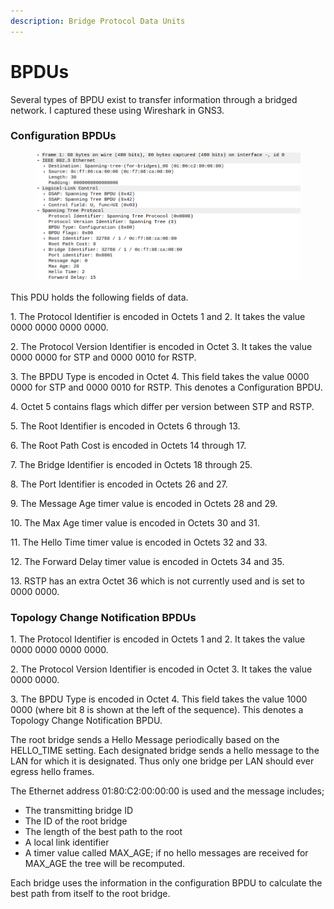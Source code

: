 ```yaml
---
description: Bridge Protocol Data Units
---
```


# BPDUs

Several types of BPDU exist to transfer information through a bridged network. I captured these using Wireshark in GNS3.

### Configuration BPDUs

<figure><img src="../.gitbook/assets/image.png" alt=""><figcaption></figcaption></figure>

This PDU holds the following fields of data.

1\.      The Protocol Identifier is encoded in Octets 1 and 2. It takes the value 0000 0000 0000 0000.

2\.      The Protocol Version Identifier is encoded in Octet 3. It takes the value 0000 0000 for STP and 0000 0010 for RSTP.

3\.      The BPDU Type is encoded in Octet 4. This field takes the value 0000 0000 for STP and 0000 0010 for RSTP. This denotes a Configuration BPDU.

4\.      Octet 5 contains flags which differ per version between STP and RSTP.

5\.      The Root Identifier is encoded in Octets 6 through 13.

6\.      The Root Path Cost is encoded in Octets 14 through 17.

7\.      The Bridge Identifier is encoded in Octets 18 through 25.

8\.      The Port Identifier is encoded in Octets 26 and 27.

9\.      The Message Age timer value is encoded in Octets 28 and 29.

10\.   The Max Age timer value is encoded in Octets 30 and 31.

11\.   The Hello Time timer value is encoded in Octets 32 and 33.

12\.   The Forward Delay timer value is encoded in Octets 34 and 35.

13\.   RSTP has an extra Octet 36 which is not currently used and is set to 0000 0000.

### Topology Change Notification BPDUs

1\.      The Protocol Identifier is encoded in Octets 1 and 2. It takes the value 0000 0000 0000 0000.

2\.      The Protocol Version Identifier is encoded in Octet 3. It takes the value 0000 0000.

3\.      The BPDU Type is encoded in Octet 4. This field takes the value 1000 0000 (where bit 8 is shown at the left of the sequence). This denotes a Topology Change Notification BPDU.

The root bridge sends a Hello Message periodically based on the HELLO\_TIME setting. Each designated bridge sends a hello message to the LAN for which it is designated. Thus only one bridge per LAN should ever egress hello frames.

The Ethernet address 01:80:C2:00:00:00 is used and the message includes;

* The transmitting bridge ID
* The ID of the root bridge
* The length of the best path to the root
* A local link identifier
* A timer value called MAX\_AGE; if no hello messages are received for MAX\_AGE the tree will be recomputed.

Each bridge uses the information in the configuration BPDU to calculate the best path from itself to the root bridge.
